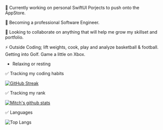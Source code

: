 
 🔭 Currently working on personal SwiftUI Porjects to push onto the AppStore. 
 
 🌱 Becoming a professional Software Engineer.
 
 👯 Looking to collaborate on anything that will help me grow my skillset and portfolio.

 ⚡ Outside Coding; lift weights, cook, play and analyze basketball & football. Getting into Golf. Game a little on Xbox. 
  - Relaxing or resting 
 
 <!--
- 🤔 I’m looking for help with ...
- 💬 Ask me about ...
- 📫 How to reach me: ...
- 😄 Pronouns: ...
-
-->

✅ Tracking my coding habits



[![GitHub Streak](https://streak-stats.demolab.com?user=mitchandrade8&card_width=600&dates=EBEBEB&background=45%2C383535%2C3D0A4F&fire=D295EB&stroke=D295EB&ring=D295EB&currStreakNum=BF3EEB&currStreakLabel=EB29EB&sideNums=BF3EEB&sideLabels=EB29EB)](https://git.io/streak-stats)

✅ Tracking my rank




[![Mitch's github stats](https://github-readme-stats.vercel.app/api?username=mitchandrade8)](https://github.com/anuraghazra/github-readme-stats)









✅ Languages
















![Top Langs](https://github-readme-stats.vercel.app/api/top-langs/?username=mitchandrade8&size_weight=0.5&count_weight=0.5)
